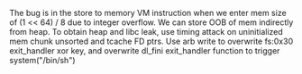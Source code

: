 The bug is in the store to memory VM instruction when we enter mem size of (1 << 64) / 8 due to integer overflow. We can store OOB of mem indirectly from heap. To obtain heap and libc leak, use timing attack on uninitialized mem chunk unsorted and tcache FD ptrs. Use arb write to overwrite fs:0x30 exit\_handler xor key, and overwrite dl\_fini exit\_handler function to trigger system("/bin/sh")
